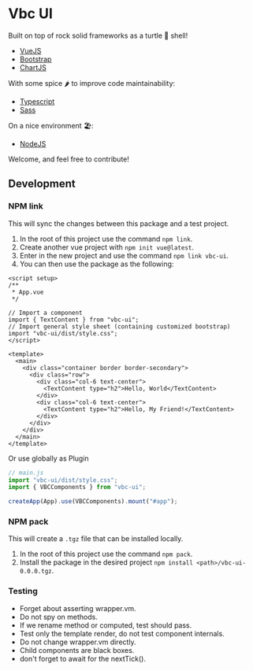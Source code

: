 # Vbc UI

Built on top of rock solid frameworks as a turtle 🐢 shell!

- [VueJS](https://vuejs.org/)
- [Bootstrap](https://getbootstrap.com/)
- [ChartJS](https://www.chartjs.org/)

With some spice 🌶️ to improve code maintainability:

- [Typescript](https://www.typescriptlang.org/)
- [Sass](https://sass-lang.com/)

On a nice environment 🏖️:

- [NodeJS](https://nodejs.org/en/)

Welcome, and feel free to contribute!

## Development

### NPM link

This will sync the changes between this package and a test project.

1. In the root of this project use the command `npm link`.
2. Create another vue project with `npm init vue@latest`.
3. Enter in the new project and use the command `npm link vbc-ui`.
4. You can then use the package as the following:

```vue
<script setup>
/**
 * App.vue
 */

// Import a component
import { TextContent } from "vbc-ui";
// Import general style sheet (containing customized bootstrap)
import "vbc-ui/dist/style.css";
</script>

<template>
  <main>
    <div class="container border border-secondary">
      <div class="row">
        <div class="col-6 text-center">
          <TextContent type="h2">Hello, World</TextContent>
        </div>
        <div class="col-6 text-center">
          <TextContent type="h2">Hello, My Friend!</TextContent>
        </div>
      </div>
    </div>
  </main>
</template>
```

Or use globally as Plugin

```js
// main.js
import "vbc-ui/dist/style.css";
import { VBCComponents } from "vbc-ui";

createApp(App).use(VBCComponents).mount("#app");
```

### NPM pack

This will create a `.tgz` file that can be installed locally.

1. In the root of this project use the command `npm pack`.
2. Install the package in the desired project `npm install <path>/vbc-ui-0.0.0.tgz`.

### Testing

- Forget about asserting wrapper.vm.
- Do not spy on methods.
- If we rename method or computed, test should pass.
- Test only the template render, do not test component internals.
- Do not change wrapper.vm directly.
- Child components are black boxes.
- don't forget to await for the nextTick().
